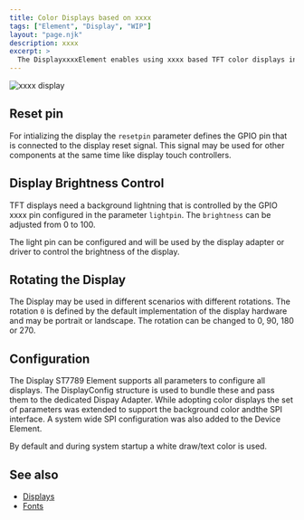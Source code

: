 ```yaml
---
title: Color Displays based on xxxx
tags: ["Element", "Display", "WIP"]
layout: "page.njk"
description: xxxx
excerpt: >
  The DisplayxxxxElement enables using xxxx based TFT color displays in HomeDing based devices.
---
```


![xxxx display](/elements/display/xxxx.jpg)


## Reset pin

For intializing the display the `resetpin` parameter defines the GPIO pin that is connected to the display reset signal.
This signal may be used for other components at the same time like display touch controllers.


## Display Brightness Control

TFT displays need a background lightning that is controlled by the GPIO xxxx pin configured in
the parameter `lightpin`.
The `brightness` can be adjusted from 0 to 100.

The light pin can be configured and will be used by the display adapter or driver to control the brightness of the display.


## Rotating the Display

The Display may be used in different scenarios with different rotations. The rotation `0` is defined by the
default implementation of the display hardware and may be portrait or landscape.
The rotation can be changed to 0, 90, 180 or 270.


## Configuration

The Display ST7789 Element supports all parameters to configure all displays. The DisplayConfig structure is used to bundle these and pass them to the dedicated Dispay Adapter. While adopting color displays the set of parameters was extended to support the background color andthe SPI interface. A system wide SPI configuration was also added to the Device Element.

By default and during system startup a white draw/text color is used.


## See also

* [Displays](/elements/display/index.md)
* [Fonts](/elements/display/fonts.md)
